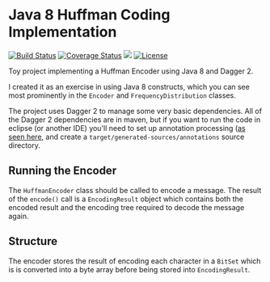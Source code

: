 # Java 8 Huffman Coding Implementation

[![Build Status](https://travis-ci.org/angusmacdonald/huffman.svg)](https://travis-ci.org/angusmacdonald/huffman)
[![Coverage Status](https://coveralls.io/repos/angusmacdonald/huffman/badge.svg?branch=master)](https://coveralls.io/r/angusmacdonald/huffman?branch=master)
![](https://reposs.herokuapp.com/?path=angusmacdonald/huffman)
[![License](http://img.shields.io/:license-mit-blue.svg)](http://gus.mit-license.org/)

Toy project implementing a Huffman Encoder using Java 8 and Dagger 2.

I created it as an exercise in using Java 8 constructs, which you can see most prominently in the `Encoder` and `FrequencyDistribution` classes.

The project uses Dagger 2 to manage some very basic dependencies. All of the Dagger 2 dependencies are in maven, but if you want to run the code in eclipse (or another IDE) you'll need to set up annotation processing ([as seen here](https://immutables.github.io/apt.html), and create a `target/generated-sources/annotations` source directory.

## Running the Encoder

The `HuffmanEncoder` class should be called to encode a message. The result of the `encode()` call is a `EncodingResult` object which contains both the encoded result and the encoding tree required to decode the message again.

## Structure

The encoder stores the result of encoding each character in a `BitSet` which is is converted into a byte array before being stored into `EncodingResult`.